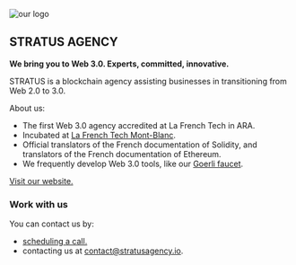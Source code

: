 ![our logo](https://assets.stratusagency.io/logo-large-black.svg)

## STRATUS AGENCY

**We bring you to Web 3.0. Experts, committed, innovative.**

STRATUS is a blockchain agency assisting businesses in transitioning from Web 2.0 to 3.0.

About us:
- The first Web 3.0 agency accredited at La French Tech in ARA.
- Incubated at [La French Tech Mont-Blanc](https://region-aura.latribune.fr/innovation/2023-02-02/french-tech-mont-blanc-une-nouvelle-communaute-labellisee-au-pied-du-glacier-des-alpes-950179.html).
- Official translators of the French documentation of Solidity, and translators of the French documentation of Ethereum.
- We frequently develop Web 3.0 tools, like our [Goerli faucet](https://faucet.stratusagency.io/).

[Visit our website.](https://stratusagency.io/)

### Work with us

You can contact us by:
- [scheduling a call.](https://calendly.com/stratus_agency/meet)
- contacting us at [contact@stratusagency.io](mailto:contact@stratusagency.io).